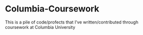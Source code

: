 # Columbia-Coursework
This is a pile of code/profects that I've written/contributed through coursework at Columbia University
